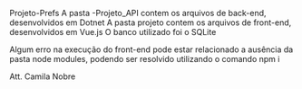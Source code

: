 Projeto-Prefs
A pasta -Projeto_API contem os arquivos de back-end, desenvolvidos em Dotnet
A pasta projeto contem os arquivos de front-end, desenvolvidos em Vue.js
O banco utilizado foi o SQLite

Algum erro na execução do front-end pode estar relacionado a ausência da pasta node modules, podendo ser resolvido utilizando o comando npm i

Att.
Camila Nobre 
